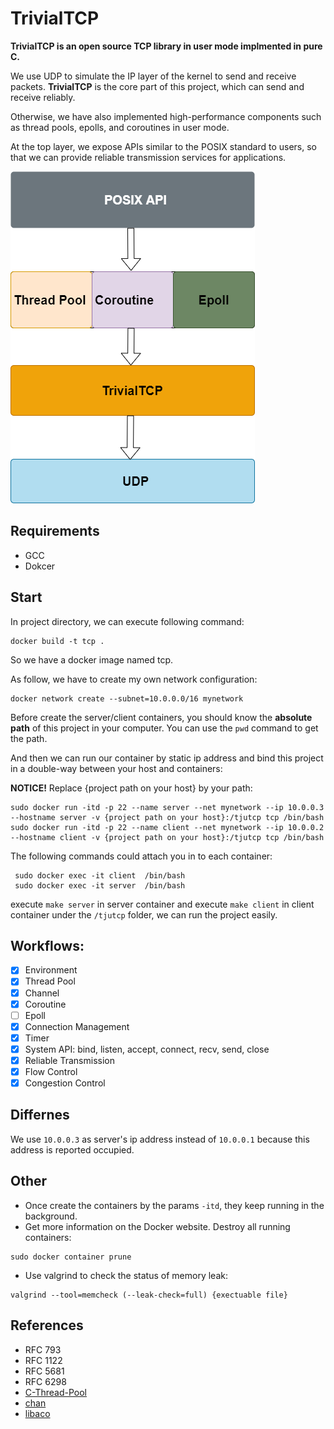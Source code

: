 # TrivialTCP
**TrivialTCP is an open source TCP library in user mode implmented in pure C.**  
   

We use UDP to simulate the IP layer of the kernel to send and receive packets. **TrivialTCP** is the core part of this project, which can send and receive reliably.  
   
Otherwise, we have also implemented high-performance components such as thread pools, epolls, and coroutines in user mode.   
   
At the top layer, we expose APIs similar to the POSIX standard to users, so that we can provide reliable transmission services for applications.  
   


![](docs/image/TrivialTCP.png)

## Requirements
- GCC
- Dokcer

## Start
In project directory, we can execute following command:
   
```shell
docker build -t tcp .
```
So we have a docker image named tcp.    
   

As follow, we have to create my own network configuration:  


```shell
docker network create --subnet=10.0.0.0/16 mynetwork
```

Before create the server/client containers, you should know the **absolute path** of this project in your computer. 
You can use the `pwd` command to get the path.

And then we can run our container by static ip address and bind this project in a double-way between your host and containers:      

**NOTICE!** Replace {project path on your host} by your path:    

```shell
sudo docker run -itd -p 22 --name server --net mynetwork --ip 10.0.0.3 --hostname server -v {project path on your host}:/tjutcp tcp /bin/bash
sudo docker run -itd -p 22 --name client --net mynetwork --ip 10.0.0.2 --hostname client -v {project path on your host}:/tjutcp tcp /bin/bash
```

The following commands could attach you in to each container:
````shell
 sudo docker exec -it client  /bin/bash
 sudo docker exec -it server  /bin/bash
````
execute `make server` in server container and execute `make client` in client container under the `/tjutcp` folder, we can run the project easily.

## Workflows:
- [x] Environment
- [x] Thread Pool
- [x] Channel
- [x] Coroutine
- [ ] Epoll
- [x] Connection Management
- [x] Timer
- [x] System API: bind, listen, accept, connect, recv, send, close
- [x] Reliable Transmission
- [x] Flow Control
- [x] Congestion Control

## Differnes
We use `10.0.0.3` as server's ip address instead of `10.0.0.1` because this address is reported occupied.

## Other
- Once create the containers by the params `-itd`, they keep running in the background.  
- Get more information on the Docker website.
Destroy all running containers:     

```shell
sudo docker container prune
```

- Use valgrind to check the status of memory leak:
```shell
valgrind --tool=memcheck (--leak-check=full) {exectuable file}
```

## References
- RFC 793
- RFC 1122
- RFC 5681
- RFC 6298
- [C-Thread-Pool](https://github.com/Pithikos/C-Thread-Pool)
- [chan](https://github.com/tylertreat/chan)
- [libaco](https://github.com/hnes/libaco)